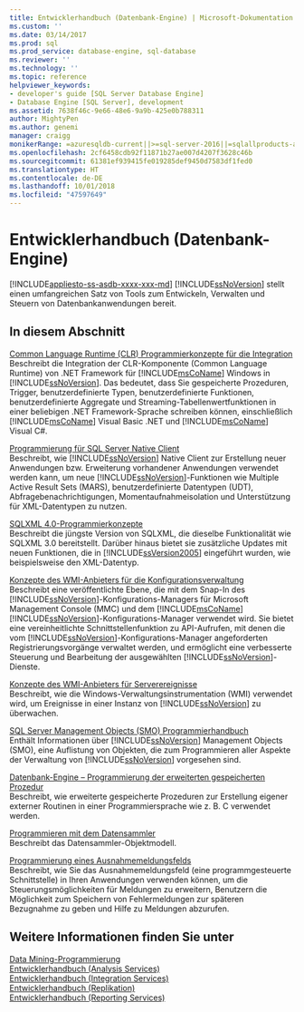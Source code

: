 ```yaml
---
title: Entwicklerhandbuch (Datenbank-Engine) | Microsoft-Dokumentation
ms.custom: ''
ms.date: 03/14/2017
ms.prod: sql
ms.prod_service: database-engine, sql-database
ms.reviewer: ''
ms.technology: ''
ms.topic: reference
helpviewer_keywords:
- developer's guide [SQL Server Database Engine]
- Database Engine [SQL Server], development
ms.assetid: 7638f46c-9e66-48e6-9a9b-425e0b788311
author: MightyPen
ms.author: genemi
manager: craigg
monikerRange: =azuresqldb-current||>=sql-server-2016||=sqlallproducts-allversions||>=sql-server-linux-2017||=azuresqldb-mi-current
ms.openlocfilehash: 2cf6458cdb92f11871b27ae007d4207f3628c46b
ms.sourcegitcommit: 61381ef939415fe019285def9450d7583df1fed0
ms.translationtype: HT
ms.contentlocale: de-DE
ms.lasthandoff: 10/01/2018
ms.locfileid: "47597649"
---
```

# <a name="database-engine-developer-documentation"></a>Entwicklerhandbuch (Datenbank-Engine)
[!INCLUDE[appliesto-ss-asdb-xxxx-xxx-md](../includes/appliesto-ss-asdb-xxxx-xxx-md.md)]
  [!INCLUDE[ssNoVersion](../includes/ssnoversion-md.md)] stellt einen umfangreichen Satz von Tools zum Entwickeln, Verwalten und Steuern von Datenbankanwendungen bereit.  
  
## <a name="in-this-section"></a>In diesem Abschnitt  
 [Common Language Runtime &#40;CLR&#41; Programmierkonzepte für die Integration](../relational-databases/clr-integration/common-language-runtime-clr-integration-programming-concepts.md)  
 Beschreibt die Integration der CLR-Komponente (Common Language Runtime) von .NET Framework für [!INCLUDE[msCoName](../includes/msconame-md.md)] Windows in [!INCLUDE[ssNoVersion](../includes/ssnoversion-md.md)]. Das bedeutet, dass Sie gespeicherte Prozeduren, Trigger, benutzerdefinierte Typen, benutzerdefinierte Funktionen, benutzerdefinierte Aggregate und Streaming-Tabellenwertfunktionen in einer beliebigen .NET Framework-Sprache schreiben können, einschließlich [!INCLUDE[msCoName](../includes/msconame-md.md)] Visual Basic .NET und [!INCLUDE[msCoName](../includes/msconame-md.md)] Visual C#.  
  
 [Programmierung für SQL Server Native Client](../relational-databases/native-client/sql-server-native-client-programming.md)  
 Beschreibt, wie [!INCLUDE[ssNoVersion](../includes/ssnoversion-md.md)] Native Client zur Erstellung neuer Anwendungen bzw. Erweiterung vorhandener Anwendungen verwendet werden kann, um neue [!INCLUDE[ssNoVersion](../includes/ssnoversion-md.md)]-Funktionen wie Multiple Active Result Sets (MARS), benutzerdefinierte Datentypen (UDT), Abfragebenachrichtigungen, Momentaufnahmeisolation und Unterstützung für XML-Datentypen zu nutzen.  
  
 [SQLXML 4.0-Programmierkonzepte](../relational-databases/sqlxml/sqlxml-4-0-programming-concepts.md)  
 Beschreibt die jüngste Version von SQLXML, die dieselbe Funktionalität wie SQLXML 3.0 bereitstellt. Darüber hinaus bietet sie zusätzliche Updates mit neuen Funktionen, die in [!INCLUDE[ssVersion2005](../includes/ssversion2005-md.md)] eingeführt wurden, wie beispielsweise den XML-Datentyp.  
  
 [Konzepte des WMI-Anbieters für die Konfigurationsverwaltung](../relational-databases/wmi-provider-configuration/wmi-provider-for-configuration-management.md)  
 Beschreibt eine veröffentlichte Ebene, die mit dem Snap-In des [!INCLUDE[ssNoVersion](../includes/ssnoversion-md.md)]-Konfigurations-Managers für Microsoft Management Console (MMC) und dem [!INCLUDE[msCoName](../includes/msconame-md.md)] [!INCLUDE[ssNoVersion](../includes/ssnoversion-md.md)]-Konfigurations-Manager verwendet wird. Sie bietet eine vereinheitlichte Schnittstellenfunktion zu API-Aufrufen, mit denen die vom [!INCLUDE[ssNoVersion](../includes/ssnoversion-md.md)]-Konfigurations-Manager angeforderten Registrierungsvorgänge verwaltet werden, und ermöglicht eine verbesserte Steuerung und Bearbeitung der ausgewählten [!INCLUDE[ssNoVersion](../includes/ssnoversion-md.md)]-Dienste.  
  
 [Konzepte des WMI-Anbieters für Serverereignisse](../relational-databases/wmi-provider-server-events/wmi-provider-for-server-events-concepts.md)  
 Beschreibt, wie die Windows-Verwaltungsinstrumentation (WMI) verwendet wird, um Ereignisse in einer Instanz von [!INCLUDE[ssNoVersion](../includes/ssnoversion-md.md)] zu überwachen.  
  
 [SQL Server Management Objects &#40;SMO&#41; Programmierhandbuch](../relational-databases/server-management-objects-smo/sql-server-management-objects-smo-programming-guide.md)  
 Enthält Informationen über [!INCLUDE[ssNoVersion](../includes/ssnoversion-md.md)] Management Objects (SMO), eine Auflistung von Objekten, die zum Programmieren aller Aspekte der Verwaltung von [!INCLUDE[ssNoVersion](../includes/ssnoversion-md.md)] vorgesehen sind.  
  
 [Datenbank-Engine – Programmierung der erweiterten gespeicherten Prozedur](../relational-databases/database-engine-extended-stored-procedure-programming.md)  
 Beschreibt, wie erweiterte gespeicherte Prozeduren zur Erstellung eigener externer Routinen in einer Programmiersprache wie z. B. C verwendet werden.  
  
 [Programmieren mit dem Datensammler](http://msdn.microsoft.com/library/53b4752b-055d-4716-b2bc-75b4cce84101)  
 Beschreibt das Datensammler-Objektmodell.  
  
 [Programmierung eines Ausnahmemeldungsfelds](http://msdn.microsoft.com/library/0b1ba514-6959-4e69-bfd2-3cf3c1ac4b9c)  
 Beschreibt, wie Sie das Ausnahmemeldungsfeld (eine programmgesteuerte Schnittstelle) in Ihren Anwendungen verwenden können, um die Steuerungsmöglichkeiten für Meldungen zu erweitern, Benutzern die Möglichkeit zum Speichern von Fehlermeldungen zur späteren Bezugnahme zu geben und Hilfe zu Meldungen abzurufen.  
  
## <a name="see-also"></a>Weitere Informationen finden Sie unter  
 [Data Mining-Programmierung](../analysis-services/data-mining-programming.md)   
 [Entwicklerhandbuch (Analysis Services)](../analysis-services/analysis-services-developer-documentation.md)   
 [Entwicklerhandbuch (Integration Services)](../integration-services/integration-services-developer-documentation.md)   
 [Entwicklerhandbuch (Replikation)](../relational-databases/replication/concepts/replication-developer-documentation.md)   
 [Entwicklerhandbuch (Reporting Services)](../reporting-services/reporting-services-developer-documentation.md)  
  
  
